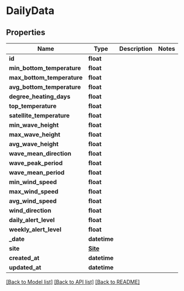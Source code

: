 # DailyData

## Properties
Name | Type | Description | Notes
------------ | ------------- | ------------- | -------------
**id** | **float** |  | 
**min_bottom_temperature** | **float** |  | 
**max_bottom_temperature** | **float** |  | 
**avg_bottom_temperature** | **float** |  | 
**degree_heating_days** | **float** |  | 
**top_temperature** | **float** |  | 
**satellite_temperature** | **float** |  | 
**min_wave_height** | **float** |  | 
**max_wave_height** | **float** |  | 
**avg_wave_height** | **float** |  | 
**wave_mean_direction** | **float** |  | 
**wave_peak_period** | **float** |  | 
**wave_mean_period** | **float** |  | 
**min_wind_speed** | **float** |  | 
**max_wind_speed** | **float** |  | 
**avg_wind_speed** | **float** |  | 
**wind_direction** | **float** |  | 
**daily_alert_level** | **float** |  | 
**weekly_alert_level** | **float** |  | 
**_date** | **datetime** |  | 
**site** | [**Site**](Site.md) |  | 
**created_at** | **datetime** |  | 
**updated_at** | **datetime** |  | 

[[Back to Model list]](../README.md#documentation-for-models) [[Back to API list]](../README.md#documentation-for-api-endpoints) [[Back to README]](../README.md)

